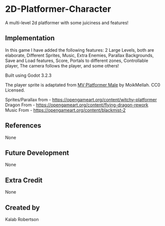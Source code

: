 # 2D-Platformer-Character

A multi-level 2d platformer with some juiciness and features!

## Implementation
In this game I have added the following features:
2 Large Levels, both are elaborate, 
Different Sprites, 
Music, 
Extra Enemies, 
Parallax Backgrounds, 
Save and Load features, 
Score, 
Portals to different zones, 
Controllable player, 
The camera follows the player, 
and some others!

Built using Godot 3.2.3

The player sprite is adaptated from [MV Platformer Male](https://opengameart.org/content/mv-platformer-male-32x64) by MoikMellah. CC0 Licensed.

Sprites/Parallax from - https://opengameart.org/content/witchy-platformer
Dragon From - https://opengameart.org/content/flying-dragon-rework
Music From - https://opengameart.org/content/blackmist-2

## References
None

## Future Development
None

## Extra Credit
None

## Created by 
Kalab Robertson

